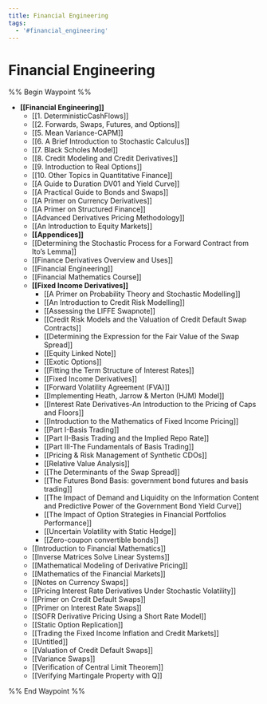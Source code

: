```yaml
---
title: Financial Engineering
tags:
  - '#financial_engineering'
---
```

# Financial Engineering

%% Begin Waypoint %%
- **[[Financial Engineering]]**
	- [[1. DeterministicCashFlows]]
	- [[2. Forwards, Swaps, Futures, and Options]]
	- [[5. Mean Variance-CAPM]]
	- [[6. A Brief Introduction to Stochastic Calculus]]
	- [[7. Black Scholes Model]]
	- [[8. Credit Modeling and Credit Derivatives]]
	- [[9. Introduction to Real Options]]
	- [[10. Other Topics in Quantitative Finance]]
	- [[A Guide to Duration DV01 and Yield Curve]]
	- [[A Practical Guide to Bonds and Swaps]]
	- [[A Primer on Currency Derivatives]]
	- [[A Primer on Structured Finance]]
	- [[Advanced Derivatives Pricing Methodology]]
	- [[An Introduction to Equity Markets]]
	- **[[Appendices]]**
	- [[Determining the Stochastic Process for a Forward Contract from Ito’s Lemma]]
	- [[Finance Derivatives Overview and Uses]]
	- [[Financial Engineering]]
	- [[Financial Mathematics Course]]
	- **[[Fixed Income Derivatives]]**
		- [[A Primer on Probability Theory and Stochastic  Modelling]]
		- [[An Introduction to Credit Risk Modelling]]
		- [[Assessing the LIFFE Swapnote]]
		- [[Credit Risk Models and the Valuation of Credit  Default Swap Contracts]]
		- [[Determining the Expression for the Fair Value of the Swap Spread]]
		- [[Equity Linked Note]]
		- [[Exotic Options]]
		- [[Fitting the Term Structure of Interest Rates]]
		- [[Fixed Income Derivatives]]
		- [[Forward Volatility Agreement (FVA)]]
		- [[Implementing Heath, Jarrow & Merton (HJM) Model]]
		- [[Interest Rate Derivatives-An Introduction to the  Pricing of Caps and Floors]]
		- [[Introduction to the Mathematics of Fixed Income Pricing]]
		- [[Part I-Basis Trading]]
		- [[Part II-Basis Trading and the Implied Repo Rate]]
		- [[Part III-The Fundamentals of Basis Trading]]
		- [[Pricing & Risk Management of Synthetic CDOs]]
		- [[Relative Value Analysis]]
		- [[The Determinants of the Swap Spread]]
		- [[The Futures Bond Basis: government bond futures and basis  trading]]
		- [[The Impact of Demand and Liquidity on the Information Content and Predictive Power of the Government Bond Yield Curve]]
		- [[The Impact of Option Strategies in Financial  Portfolios Performance]]
		- [[Uncertain Volatility with Static Hedge]]
		- [[Zero-coupon convertible bonds]]
	- [[Introduction to Financial Mathematics]]
	- [[Inverse Matrices Solve Linear Systems]]
	- [[Mathematical Modeling of Derivative Pricing]]
	- [[Mathematics of the Financial Markets]]
	- [[Notes on Currency Swaps]]
	- [[Pricing Interest Rate Derivatives Under Stochastic Volatility]]
	- [[Primer on Credit Default Swaps]]
	- [[Primer on Interest Rate Swaps]]
	- [[SOFR Derivative Pricing Using a Short Rate Model]]
	- [[Static Option Replication]]
	- [[Trading the Fixed Income Inflation and Credit Markets]]
	- [[Untitled]]
	- [[Valuation of Credit Default Swaps]]
	- [[Variance Swaps]]
	- [[Verification of Central Limit Theorem]]
	- [[Verifying Martingale Property with Q]]

%% End Waypoint %%
